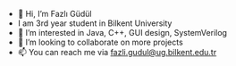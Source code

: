 - 👋 Hi, I’m Fazlı Güdül
- I am 3rd year student in Bilkent University
- 👀 I’m interested in Java, C++, GUI design, SystemVerilog
- 🌱 I’m looking to collaborate on more projects
- 📫 You can reach me via fazli.gudul@ug.bilkent.edu.tr
<!---
fazligudul/fazligudul is a ✨ special ✨ repository because its `README.md` (this file) appears on your GitHub profile.
You can click the Preview link to take a look at your changes.
--->
